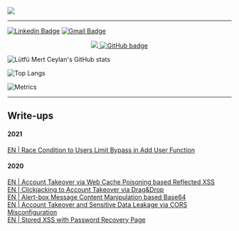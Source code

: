 [![](https://raw.githubusercontent.com/lutfumertceylan/lutfumertceylan/main/chat.svg)](https://www.linkedin.com/in/lutfumertceylan/)

------

[![Linkedin Badge](https://img.shields.io/badge/-Lütfü%20Mert%20Ceylan-e9e9e9?style=flat&logo=Linkedin&logoColor=blue&link=https://www.linkedin.com/in/lutfumertceylan/)](https://www.linkedin.com/in/lutfumertceylan/) 
[![Gmail Badge](https://img.shields.io/badge/-lutfu.mertceylan@owasp.org-e9e9e9?style=flat&logo=Gmail&logoColor=red&link=mailto:lutfu.mertceylan@owasp.org)](mailto:lutfu.mertceylan@owasp.org)

<p align="center">
  <a href="http://twitter.com/lutfumertceylan">
    <img src="https://img.shields.io/twitter/follow/lutfumertceylan?label=Twitter&logo=twitter&style=for-the-badge" />
  </a>
  <a href="https://github.com/lutfumertceylan?tab=followers">
    <img src="https://img.shields.io/github/followers/lutfumertceylan?label=Followers&logo=GitHub&style=for-the-badge" alt="GitHub badge" />
  </a>
</p>

![Lütfü Mert Ceylan's GitHub stats](https://github-readme-stats.vercel.app/api?username=lutfumertceylan&show_icons=true&theme=material-palenight)

![Top Langs](https://github-readme-stats.vercel.app/api/top-langs/?username=lutfumertceylan&layout=compact&theme=material-palenight)

![Metrics](https://metrics.lecoq.io/lutfumertceylan)

------

<h2>Write-ups</h2>

<h4>2021</h4>
<a href="https://lutfumertceylan.com.tr/posts/race-condition-limit-bypass/">EN | Race Condition to Users Limit Bypass in Add User Function</a><br>

<h4>2020</h4>
<a href="https://lutfumertceylan.com.tr/posts/acc-takeover-web-cache-xss/">EN | Account Takeover via Web Cache Poisoning based Reflected XSS</a><br>
<a href="https://lutfumertceylan.com.tr/posts/clickjacking-acc-takeover-drag-drop/">EN | Clickjacking to Account Takeover via Drag&Drop</a><br>
<a href="https://lutfumertceylan.com.tr/posts/alertbox-manipulation-base64/">EN | Alert-box Message Content Manipulation based Base64</a><br>
<a href="https://lutfumertceylan.com.tr/posts/ato-and-data-leakage-via-cors-misc/">EN | Account Takeover and Sensitive Data Leakage via CORS Misconfiguration</a><br>
<a href="https://lutfumertceylan.com.tr/posts/stored-xss-with-password-recovery-page/">EN | Stored XSS with Password Recovery Page</a><br>
